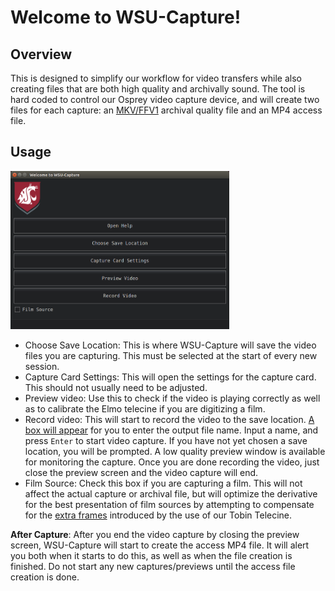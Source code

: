 # Welcome to WSU-Capture!

## Overview
This is designed to simplify our workflow for video transfers while also creating files that are both high quality and archivally sound. The tool is hard coded to control our Osprey video capture device, and will create two files for each capture: an [MKV/FFV1](https://www.loc.gov/preservation/digital/formats/fdd/fdd000343.shtml) archival quality file and an MP4 access file.

## Usage
<img src="/main-gui.png" alt="Main screen for WSU-Capture" width="350">

* Choose Save Location: This is where WSU-Capture will save the video files you are capturing. This must be selected at the start of every new session.
* Capture Card Settings: This will open the settings for the capture card. This should not usually need to be adjusted.
* Preview video: Use this to check if the video is playing correctly as well as to calibrate the Elmo telecine if you are digitizing a film.
* Record video: This will start to record the video to the save location. [A box will appear](/enter-name.png) for you to enter the output file name. Input a name, and press `Enter` to start video capture. If you have not yet chosen a save location, you will be prompted. A low quality preview window is available for monitoring the capture. Once you are done recording the video, just close the preview screen and the video capture will end.
* Film Source: Check this box if you are capturing a film. This will not affect the actual capture or archival file, but will optimize the derivative for the best presentation of film sources by attempting to compensate for the [extra frames](https://en.wikipedia.org/wiki/Three-two_pull_down) introduced by the use of our Tobin Telecine.

__After Capture__: After you end the video capture by closing the preview screen, WSU-Capture will start to create the access MP4 file. It will alert you both when it starts to do this, as well as when the file creation is finished. Do not start any new captures/previews until the access file creation is done. 


